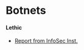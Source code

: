 # Botnets

#### Lethic
- [Report from InfoSec Inst.](http://resources.infosecinstitute.com/win32lethic-botnet-analysis/?utm_content=buffer8dfde&utm_medium=social&utm_source=twitter.com&utm_campaign=buffer)

